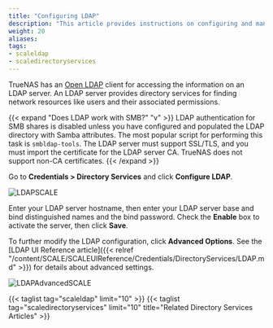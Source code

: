 ```yaml
---
title: "Configuring LDAP"
description: "This article provides instructions on configuring and managing LDAP in SCALE."
weight: 20
aliases:
tags:
- scaleldap
- scaledirectoryservices
---
```



TrueNAS has an [Open LDAP](https://www.openldap.org/) client for accessing the information on an LDAP server. An LDAP server provides directory services for finding network resources like users and their associated permissions.

{{< expand "Does LDAP work with SMB?" "v" >}}
LDAP authentication for SMB shares is disabled unless you have configured and populated the LDAP directory with Samba attributes.
The most popular script for performing this task is `smbldap-tools`.
The LDAP server must support SSL/TLS, and you must import the certificate for the LDAP server CA.
TrueNAS does not support non-CA certificates.
{{< /expand >}}

Go to **Credentials > Directory Services** and click **Configure LDAP**.

![LDAPSCALE](/images/SCALE/LDAPSCALE.png "LDAP Options")

Enter your LDAP server hostname, then enter your LDAP server base and bind distinguished names and the bind password. Check the **Enable** box to activate the server, then click **Save**.

To further modify the LDAP configuration, click **Advanced Options**. See the [LDAP UI Reference article]({{< relref "/content/SCALE/SCALEUIReference/Credentials/DirectoryServices/LDAP.md" >}}) for details about advanced settings.

![LDAPAdvancedSCALE](/images/SCALE/LDAPAdvancedSCALE.png "LDAP Advanced Options")

{{< taglist tag="scaleldap" limit="10" >}}
{{< taglist tag="scaledirectoryservices" limit="10" title="Related Directory Services Articles" >}}